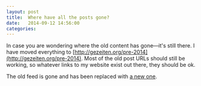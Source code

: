 ```yaml
---
layout: post
title:  Where have all the posts gone?
date:   2014-09-12 14:56:00
categories:
---
```


In case you are wondering where the old content has gone&#8212;it's
still there. I have moved everything to
[http://gezeiten.org/pre-2014](http://gezeiten.org/pre-2014). Most of
the old post URLs should still be working, so whatever links to my
website exist out there, they should be ok.

The old feed is gone and has been replaced with [a new one](/feed.xml).

